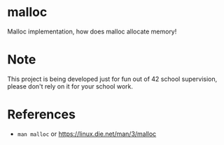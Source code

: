 # malloc
Malloc implementation, how does malloc allocate memory!

# Note
This project is being developed just for fun out of 42 school supervision, please don't rely on it for your school work.

# References
- ```man malloc``` or https://linux.die.net/man/3/malloc